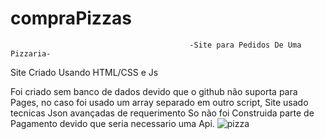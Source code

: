 # compraPizzas
                                            -Site para Pedidos De Uma Pizzaria-
Site Criado Usando HTML/CSS e Js

Foi criado sem banco de dados devido que o github não suporta para Pages, no caso foi usado um array separado em outro script, Site usado tecnicas Json avançadas de requerimento
So não foi Construida parte de Pagamento devido que seria necessario uma Api.
![pizza](https://user-images.githubusercontent.com/87943203/163938050-993e362b-6018-4fd0-8e35-0e38df590ef5.PNG)

